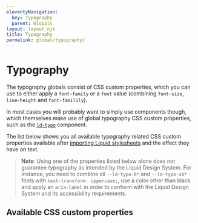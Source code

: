 ```yaml
---
eleventyNavigation:
  key: Typography
  parent: Globals
layout: layout.njk
title: Typography
permalink: global/typography/
---
```


# Typography

The typography globals consist of CSS custom properties, which you can use to either apply a `font-family` or a `font` value (combining `font-size`, `line-height` and `font-familily`).

In most cases you will probably want to simply use components though, which themselves make use of global typography CSS custom properties, such as the [`ld-typo`](components/ld-typo/) component.

The list below shows you all available typography related CSS custom properties available after [importing Liquid stylesheets](introduction/getting-started/#import-stylesheets) and the effect they have on text.

> **Note**: Using one of the properties listed below alone does not guarantee typography as intended by the Liquid Design System. For instance, you need to combine all `--ld-typo-b*` and `--ld-typo-xb*` fonts with `text-transform: uppercase;`, use a color other than black and apply an `aria-label` in order to conform with the Liquid Design System and its accessibility requirements.

## Available CSS custom properties

<docs-typography var="--ld-font-body" prop="font-family" val="Lato, Helvetica, Arial, sans-serif"></docs-typography>
<docs-typography var="--ld-font-display" prop="font-family" val="MWeb, Helvetica, Arial, sans-serif"></docs-typography>
<docs-typography var="--ld-typo-b1" val="3rem / 120% MWeb, Helvetica, Arial, sans-serif"></docs-typography>
<docs-typography var="--ld-typo-b2" val="2.5rem / 120% MWeb, Helvetica, Arial, sans-serif"></docs-typography>
<docs-typography var="--ld-typo-b3" val="2.25rem / 120% MWeb, Helvetica, Arial, sans-serif"></docs-typography>
<docs-typography var="--ld-typo-b4" val="2rem / 120% MWeb, Helvetica, Arial, sans-serif"></docs-typography>
<docs-typography var="--ld-typo-b5" val="1.625rem / 120% MWeb, Helvetica, Arial, sans-serif"></docs-typography>
<docs-typography var="--ld-typo-b6" val="1.375rem / 120% MWeb, Helvetica, Arial, sans-serif"></docs-typography>
<docs-typography var="--ld-typo-h1" val="700 2rem / 140% Lato, Helvetica, Arial, sans-serif"></docs-typography>
<docs-typography var="--ld-typo-h2" val="700 1.625rem / 140% Lato, Helvetica, Arial, sans-serif"></docs-typography>
<docs-typography var="--ld-typo-h3" val="700 1.375rem / 140% Lato, Helvetica, Arial, sans-serif"></docs-typography>
<docs-typography var="--ld-typo-h4" val="700 1.125rem / 140% Lato, Helvetica, Arial, sans-serif"></docs-typography>
<docs-typography var="--ld-typo-h5" val="700 1rem / 140% Lato, Helvetica, Arial, sans-serif"></docs-typography>
<docs-typography var="--ld-typo-h6" val="700 0.875rem / 140% Lato, Helvetica, Arial, sans-serif"></docs-typography>
<docs-typography var="--ld-typo-xb1" val="5.75rem / 120% MWeb, Helvetica, Arial, sans-serif"></docs-typography>
<docs-typography var="--ld-typo-xb2" val="4.5rem / 120% MWeb, Helvetica, Arial, sans-serif"></docs-typography>
<docs-typography var="--ld-typo-xb3" val="4rem / 120% MWeb, Helvetica, Arial, sans-serif"></docs-typography>
<docs-typography var="--ld-typo-xh1" val="700 5.75rem / 120% Lato, Helvetica, Arial, sans-serif"></docs-typography>
<docs-typography var="--ld-typo-xh2" val="700 4.5rem / 120% Lato, Helvetica, Arial, sans-serif"></docs-typography>
<docs-typography var="--ld-typo-xh3" val="700 4rem / 120% Lato, Helvetica, Arial, sans-serif"></docs-typography>
<docs-typography var="--ld-typo-xh4" val="700 3rem / 120% Lato, Helvetica, Arial, sans-serif"></docs-typography>
<docs-typography var="--ld-typo-xh5" val="700 2.5rem / 120% Lato, Helvetica, Arial, sans-serif"></docs-typography>
<docs-typography var="--ld-typo-xh6" val="700 2.25rem / 120% Lato, Helvetica, Arial, sans-serif"></docs-typography>
<docs-typography var="--ld-typo-body-l" val="1.125rem / 160% Lato, Helvetica, Arial, sans-serif"></docs-typography>
<docs-typography var="--ld-typo-body-m" val="1rem / 160% Lato, Helvetica, Arial, sans-serif"></docs-typography>
<docs-typography var="--ld-typo-body-s" val="0.875rem / 176% Lato, Helvetica, Arial, sans-serif"></docs-typography>
<docs-typography var="--ld-typo-body-xl" val="1.375rem / 160% Lato, Helvetica, Arial, sans-serif"></docs-typography>
<docs-typography var="--ld-typo-body-xs" val="0.75rem / 180% Lato, Helvetica, Arial, sans-serif"></docs-typography>
<docs-typography var="--ld-typo-cap-l" val="700 1.25rem / 140% Lato, Helvetica, Arial, sans-serif"></docs-typography>
<docs-typography var="--ld-typo-cap-m" val="700 0.875rem / 140% Lato, Helvetica, Arial, sans-serif"></docs-typography>
<docs-typography var="--ld-typo-label-m" val="1rem / 140% Lato, Helvetica, Arial, sans-serif"></docs-typography>
<docs-typography var="--ld-typo-label-s" val="700 0.875rem / 140% Lato, Helvetica, Arial, sans-serif"></docs-typography>
